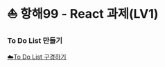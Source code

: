 # ⛵ 항해99 - React 과제(LV1)
### To Do List 만들기
[☁️To Do List 구경하기](https://hh99-react-vl1.vercel.app/)
